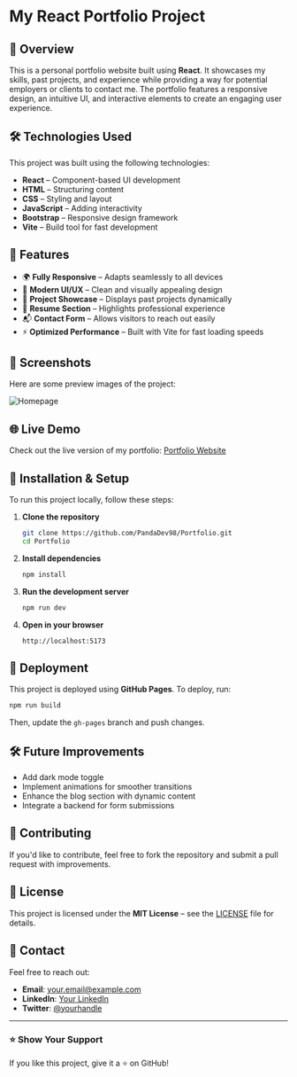 # My React Portfolio Project

## 🚀 Overview
This is a personal portfolio website built using **React**. It showcases my skills, past projects, and experience while providing a way for potential employers or clients to contact me. The portfolio features a responsive design, an intuitive UI, and interactive elements to create an engaging user experience.

## 🛠️ Technologies Used
This project was built using the following technologies:

- **React** – Component-based UI development
- **HTML** – Structuring content
- **CSS** – Styling and layout
- **JavaScript** – Adding interactivity
- **Bootstrap** – Responsive design framework
- **Vite** – Build tool for fast development

## 🎨 Features
- 🌍 **Fully Responsive** – Adapts seamlessly to all devices
- 🎨 **Modern UI/UX** – Clean and visually appealing design
- 📁 **Project Showcase** – Displays past projects dynamically
- 📄 **Resume Section** – Highlights professional experience
- 📬 **Contact Form** – Allows visitors to reach out easily
- ⚡ **Optimized Performance** – Built with Vite for fast loading speeds

## 📸 Screenshots
Here are some preview images of the project:

![Homepage](https://your-image-link.com)

## 🌐 Live Demo
Check out the live version of my portfolio: [Portfolio Website](https://pandadev98.github.io/Portfolio/)

## 📜 Installation & Setup
To run this project locally, follow these steps:

1. **Clone the repository**
   ```sh
   git clone https://github.com/PandaDev98/Portfolio.git
   cd Portfolio
   ```

2. **Install dependencies**
   ```sh
   npm install
   ```

3. **Run the development server**
   ```sh
   npm run dev
   ```

4. **Open in your browser**
   ```
   http://localhost:5173
   ```

## 🔧 Deployment
This project is deployed using **GitHub Pages**. To deploy, run:
```sh
npm run build
```
Then, update the `gh-pages` branch and push changes.

## 🛠️ Future Improvements
- Add dark mode toggle
- Implement animations for smoother transitions
- Enhance the blog section with dynamic content
- Integrate a backend for form submissions

## 🤝 Contributing
If you'd like to contribute, feel free to fork the repository and submit a pull request with improvements.

## 📜 License
This project is licensed under the **MIT License** – see the [LICENSE](LICENSE) file for details.

## 📧 Contact
Feel free to reach out:
- **Email**: your.email@example.com
- **LinkedIn**: [Your LinkedIn](https://www.linkedin.com/in/yourprofile)
- **Twitter**: [@yourhandle](https://twitter.com/yourhandle)

---
### ⭐ Show Your Support
If you like this project, give it a ⭐ on GitHub!
